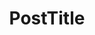 ---
layout: post
title: PostTitle
categories: [a, b]
published: false  ##

description: >
  Desc
hide_last_modified: true
# image: {link}
# related_posts:
#   - /_posts/blog/2021-01-01-writing-01-markdown.md
# accent_image: 
#   background: url('{link}') center/cover
#   overlay: false
# accent_color: '#ccc'  # text underline
# theme_color: '#ccc'   # entire theme

# invert_sidebar: true  # invert sidebar text color b/w
---